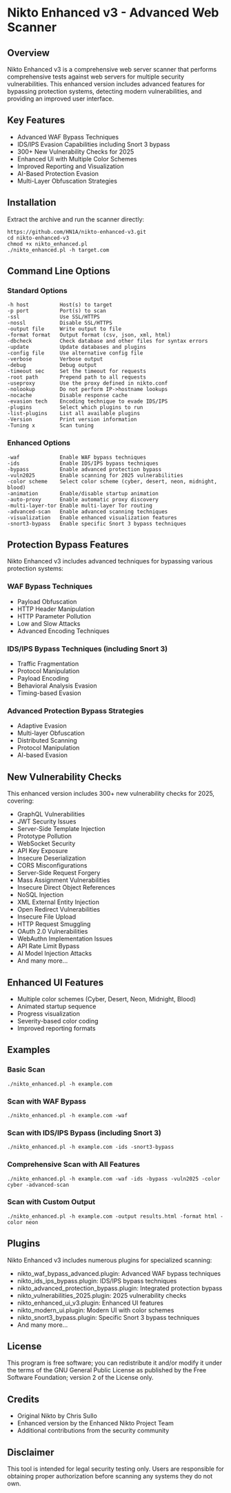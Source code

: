 # Nikto Enhanced v3 - Advanced Web Scanner

## Overview
Nikto Enhanced v3 is a comprehensive web server scanner that performs comprehensive tests against web servers for multiple security vulnerabilities. This enhanced version includes advanced features for bypassing protection systems, detecting modern vulnerabilities, and providing an improved user interface.

## Key Features
- Advanced WAF Bypass Techniques
- IDS/IPS Evasion Capabilities including Snort 3 bypass
- 300+ New Vulnerability Checks for 2025
- Enhanced UI with Multiple Color Schemes
- Improved Reporting and Visualization
- AI-Based Protection Evasion
- Multi-Layer Obfuscation Strategies

## Installation
Extract the archive and run the scanner directly:
```
https://github.com/HN1A/nikto-enhanced-v3.git
cd nikto-enhanced-v3
chmod +x nikto_enhanced.pl
./nikto_enhanced.pl -h target.com
```

## Command Line Options

### Standard Options
```
-h host          Host(s) to target
-p port          Port(s) to scan
-ssl             Use SSL/HTTPS
-nossl           Disable SSL/HTTPS
-output file     Write output to file
-format format   Output format (csv, json, xml, html)
-dbcheck         Check database and other files for syntax errors
-update          Update databases and plugins
-config file     Use alternative config file
-verbose         Verbose output
-debug           Debug output
-timeout sec     Set the timeout for requests
-root path       Prepend path to all requests
-useproxy        Use the proxy defined in nikto.conf
-nolookup        Do not perform IP->hostname lookups
-nocache         Disable response cache
-evasion tech    Encoding technique to evade IDS/IPS
-plugins         Select which plugins to run
-list-plugins    List all available plugins
-Version         Print version information
-Tuning x        Scan tuning
```

### Enhanced Options
```
-waf             Enable WAF bypass techniques
-ids             Enable IDS/IPS bypass techniques
-bypass          Enable advanced protection bypass
-vuln2025        Enable scanning for 2025 vulnerabilities
-color scheme    Select color scheme (cyber, desert, neon, midnight, blood)
-animation       Enable/disable startup animation
-auto-proxy      Enable automatic proxy discovery
-multi-layer-tor Enable multi-layer Tor routing
-advanced-scan   Enable advanced scanning techniques
-visualization   Enable enhanced visualization features
-snort3-bypass   Enable specific Snort 3 bypass techniques
```

## Protection Bypass Features
Nikto Enhanced v3 includes advanced techniques for bypassing various protection systems:

### WAF Bypass Techniques
- Payload Obfuscation
- HTTP Header Manipulation
- HTTP Parameter Pollution
- Low and Slow Attacks
- Advanced Encoding Techniques

### IDS/IPS Bypass Techniques (including Snort 3)
- Traffic Fragmentation
- Protocol Manipulation
- Payload Encoding
- Behavioral Analysis Evasion
- Timing-based Evasion

### Advanced Protection Bypass Strategies
- Adaptive Evasion
- Multi-layer Obfuscation
- Distributed Scanning
- Protocol Manipulation
- AI-based Evasion

## New Vulnerability Checks
This enhanced version includes 300+ new vulnerability checks for 2025, covering:

- GraphQL Vulnerabilities
- JWT Security Issues
- Server-Side Template Injection
- Prototype Pollution
- WebSocket Security
- API Key Exposure
- Insecure Deserialization
- CORS Misconfigurations
- Server-Side Request Forgery
- Mass Assignment Vulnerabilities
- Insecure Direct Object References
- NoSQL Injection
- XML External Entity Injection
- Open Redirect Vulnerabilities
- Insecure File Upload
- HTTP Request Smuggling
- OAuth 2.0 Vulnerabilities
- WebAuthn Implementation Issues
- API Rate Limit Bypass
- AI Model Injection Attacks
- And many more...

## Enhanced UI Features
- Multiple color schemes (Cyber, Desert, Neon, Midnight, Blood)
- Animated startup sequence
- Progress visualization
- Severity-based color coding
- Improved reporting formats

## Examples

### Basic Scan
```
./nikto_enhanced.pl -h example.com
```

### Scan with WAF Bypass
```
./nikto_enhanced.pl -h example.com -waf
```

### Scan with IDS/IPS Bypass (including Snort 3)
```
./nikto_enhanced.pl -h example.com -ids -snort3-bypass
```

### Comprehensive Scan with All Features
```
./nikto_enhanced.pl -h example.com -waf -ids -bypass -vuln2025 -color cyber -advanced-scan
```

### Scan with Custom Output
```
./nikto_enhanced.pl -h example.com -output results.html -format html -color neon
```

## Plugins
Nikto Enhanced v3 includes numerous plugins for specialized scanning:

- nikto_waf_bypass_advanced.plugin: Advanced WAF bypass techniques
- nikto_ids_ips_bypass.plugin: IDS/IPS bypass techniques
- nikto_advanced_protection_bypass.plugin: Integrated protection bypass
- nikto_vulnerabilities_2025.plugin: 2025 vulnerability checks
- nikto_enhanced_ui_v3.plugin: Enhanced UI features
- nikto_modern_ui.plugin: Modern UI with color schemes
- nikto_snort3_bypass.plugin: Specific Snort 3 bypass techniques
- And many more...

## License
This program is free software; you can redistribute it and/or modify it under the terms of the GNU General Public License as published by the Free Software Foundation; version 2 of the License only.

## Credits
- Original Nikto by Chris Sullo
- Enhanced version by the Enhanced Nikto Project Team
- Additional contributions from the security community

## Disclaimer
This tool is intended for legal security testing only. Users are responsible for obtaining proper authorization before scanning any systems they do not own.
